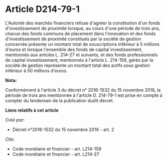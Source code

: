# Article D214-79-1

L'Autorité des marchés financiers refuse d'agréer la constitution d'un fonds d'investissement de proximité lorsque, au cours
d'une période de trois ans, chacun des fonds communs de placement dans l'innovation et des fonds d'investissement de
proximité constitués par la société de gestion concernée présente un montant total de souscriptions inférieur à 5 millions
d'euros et lorsque l'ensemble des fonds de capital investissement, mentionnés aux articles L. 214-27 et suivants, et des
fonds professionnels de capital investissement, mentionnés à l'article L. 214-159, gérés par la société de gestion représente
un montant total des actifs sous gestion inférieur à 50 millions d'euros.

**Nota:**

Conformément à l'article 3 du décret n° 2016-1532 du 15 novembre 2016, la période de trois ans mentionnée à l'article D.
214-79-1  est prise en compte à compter du lendemain de la publication dudit décret.

**Liens relatifs à cet article**

_Créé par_:

  - Décret n°2016-1532 du 15 novembre 2016 - art. 2

_Cite_:

  - Code monétaire et financier - art. L214-159
  - Code monétaire et financier - art. L214-27
